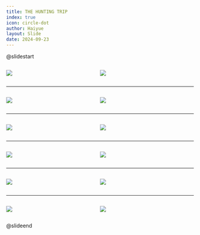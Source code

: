 ```yaml
---
title: THE HUNTING TRIP
index: true
icon: circle-dot
author: Haiyue
layout: Slide
date: 2024-09-23
---
```

 
@slidestart

<div style="display:flex">
<div style="flex:1">

![](/reading/english/Level-R/THE%20HUNTING%20TRIP/001.webp)
</div>
<div style="flex:1">

![](/reading/english/Level-R/THE%20HUNTING%20TRIP/002.webp)
</div>
</div>

---

<div style="display:flex">
<div style="flex:1">

![](/reading/english/Level-R/THE%20HUNTING%20TRIP/003.webp)
</div>
<div style="flex:1">

![](/reading/english/Level-R/THE%20HUNTING%20TRIP/004.webp)
</div>
</div>

---

<div style="display:flex">
<div style="flex:1">

![](/reading/english/Level-R/THE%20HUNTING%20TRIP/005.webp)
</div>
<div style="flex:1">

![](/reading/english/Level-R/THE%20HUNTING%20TRIP/006.webp)
</div>
</div>

---

<div style="display:flex">
<div style="flex:1">

![](/reading/english/Level-R/THE%20HUNTING%20TRIP/007.webp)
</div>
<div style="flex:1">

![](/reading/english/Level-R/THE%20HUNTING%20TRIP/008.webp)
</div>
</div>

---

<div style="display:flex">
<div style="flex:1">

![](/reading/english/Level-R/THE%20HUNTING%20TRIP/009.webp)
</div>
<div style="flex:1">

![](/reading/english/Level-R/THE%20HUNTING%20TRIP/010.webp)
</div>
</div>

---

<div style="display:flex">
<div style="flex:1">

![](/reading/english/Level-R/THE%20HUNTING%20TRIP/011.webp)
</div>
<div style="flex:1">

![](/reading/english/Level-R/THE%20HUNTING%20TRIP/012.webp)
</div>
</div>

@slideend
